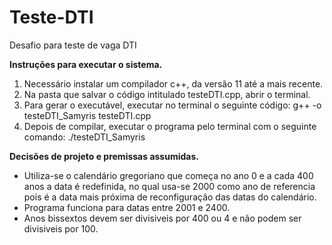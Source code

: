 # Teste-DTI
Desafio para teste de vaga DTI

**Instruções para executar o sistema.**
1) Necessário instalar um compilador c++, da versão 11 até a mais recente.
2) Na pasta que salvar o código intitulado testeDTI.cpp, abrir o terminal.
3) Para gerar o executável, executar no terminal o seguinte código: g++ -o testeDTI_Samyris testeDTI.cpp
4) Depois de compilar, executar o programa pelo terminal com o seguinte comando: ./testeDTI_Samyris


**Decisões de projeto e premissas assumidas.**
- Utiliza-se o calendário gregoriano que começa no ano 0 e a cada 400 anos a data é redefinida, no qual usa-se 2000 como ano de referencia  pois é a data mais próxima de reconfiguração das datas do calendário.
- Programa funciona para datas entre 2001 e 2400.
- Anos bissextos devem ser divisiveis por 400 ou 4 e não podem ser divisiveis por 100.
